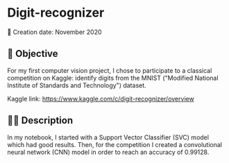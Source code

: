 # Digit-recognizer

:date: Creation date: November 2020

## :dart: Objective

For my first computer vision project, I chose to participate to a classical competition on Kaggle: identify digits from the MNIST ("Modified National Institute of Standards and Technology") dataset.

Kaggle link: <a href="https://www.kaggle.com/c/digit-recognizer/overview" target="_blank">https://www.kaggle.com/c/digit-recognizer/overview</a>

## :male_detective:	Description
In my notebook, I started with a Support Vector Classifier (SVC) model which had good results. Then, for the competition I created a convolutional neural network (CNN) model in order to reach an accuracy of 0.99128.
